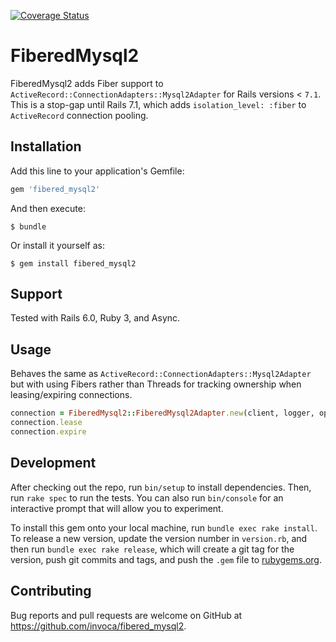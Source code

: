[![Coverage Status](https://coveralls.io/repos/github/Invoca/fibered_mysql2/badge.svg?branch=master)](https://coveralls.io/github/Invoca/fibered_mysql2?branch=master)

# FiberedMysql2

FiberedMysql2 adds Fiber support to `ActiveRecord::ConnectionAdapters::Mysql2Adapter` for Rails versions < `7.1`.
This is a stop-gap until Rails 7.1, which adds `isolation_level: :fiber` to `ActiveRecord` connection pooling.

## Installation

Add this line to your application's Gemfile:

```ruby
gem 'fibered_mysql2'
```

And then execute:

    $ bundle

Or install it yourself as:

    $ gem install fibered_mysql2

## Support
Tested with Rails 6.0, Ruby 3, and Async.

## Usage

Behaves the same as `ActiveRecord::ConnectionAdapters::Mysql2Adapter` but with using Fibers rather than Threads for tracking ownership when leasing/expiring connections.
```ruby
connection = FiberedMysql2::FiberedMysql2Adapter.new(client, logger, options, config)
connection.lease
connection.expire
```

## Development

After checking out the repo, run `bin/setup` to install dependencies. Then, run `rake spec` to run the tests. You can also run `bin/console` for an interactive prompt that will allow you to experiment.

To install this gem onto your local machine, run `bundle exec rake install`. To release a new version, update the version number in `version.rb`, and then run `bundle exec rake release`, which will create a git tag for the version, push git commits and tags, and push the `.gem` file to [rubygems.org](https://rubygems.org).

## Contributing

Bug reports and pull requests are welcome on GitHub at https://github.com/invoca/fibered_mysql2.
